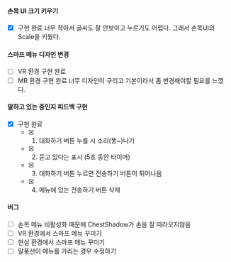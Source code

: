 #### 손목 UI 크기 키우기
- [x] 구현 완료
너무 작아서 글씨도 잘 안보이고 누르기도 어렵다. 그래서 손목UI의 Scale을 키웠다.
#### 스마프 메뉴 디자인 변경
- [ ] VR 환경 구현 완료
- [ ] MR 환경 구현 완료
너무 디자인이 구리고 기본이라서 좀 변경해야할 필요를 느꼈다.
#### 말하고 있는 중인지 피드백 구현
- [x] 구현 완료
	- [x] 1) 대화하기 버튼 누를 시 소리(똥~)나기
	- [x] 2) 듣고 있다는 표시 (5초 동안 타이머)
	- [x] 3) 대화하기 버튼 누르면 전송하기 버튼이 튀어나옴
	- [x] 4) 메뉴에 있는 전송하기 버튼 삭제
#### 버그
- [ ] 손목 메뉴 비활성화 때문에 ChestShadow가 손을 잘 따라오지않음
- [ ] VR 환경에서 스마프 메뉴 꾸미기
- [ ] 현실 환경에서 스마프 메뉴 꾸미기
- [ ] 말풍선이 메뉴를 가리는 경우 수정하기